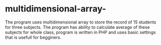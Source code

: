 # multidimensional-array-
The program uses multidimensional array to store the record of 15 students for three subjects. The program has ability to calculate average of these subjects for whole class, program is written in PHP and uses basic settings that is usefull for begginers.
